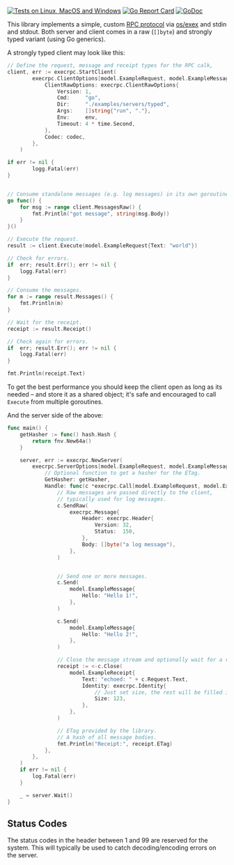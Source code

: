 [![Tests on Linux, MacOS and Windows](https://github.com/bep/execrpc/workflows/Test/badge.svg)](https://github.com/bep/execrpc/actions?query=workflow:Test)
[![Go Report Card](https://goreportcard.com/badge/github.com/bep/execrpc)](https://goreportcard.com/report/github.com/bep/execrpc)
[![GoDoc](https://godoc.org/github.com/bep/execrpc?status.svg)](https://godoc.org/github.com/bep/execrpc)

This library implements a simple, custom [RPC protocol](https://en.wikipedia.org/wiki/Remote_procedure_call) via [os/exex](https://pkg.go.dev/os/exec) and stdin and stdout. Both server and client comes in a raw (`[]byte`) and strongly typed variant (using Go generics).

A strongly typed client may look like this:

```go
// Define the request, message and receipt types for the RPC calk,
client, err := execrpc.StartClient(
		execrpc.ClientOptions[model.ExampleRequest, model.ExampleMessage, model.ExampleReceipt]{
			ClientRawOptions: execrpc.ClientRawOptions{
				Version: 1,
				Cmd:     "go",
				Dir:     "./examples/servers/typed",
				Args:    []string{"run", "."},
				Env:     env,
				Timeout: 4 * time.Second,
			},
			Codec: codec,
		},
	)

if err != nil {
		logg.Fatal(err)
}


// Consume standalone messages (e.g. log messages) in its own goroutine.
go func() {
	for msg := range client.MessagesRaw() {
		fmt.Println("got message", string(msg.Body))
	}
}()

// Execute the request.
result := client.Execute(model.ExampleRequest{Text: "world"})

// Check for errors.
if  err; result.Err(); err != nil {
	logg.Fatal(err)
}

// Consume the messages.
for m := range result.Messages() {
	fmt.Println(m)
}

// Wait for the receipt.
receipt := result.Receipt()

// Check again for errors.
if  err; result.Err(); err != nil {
	logg.Fatal(err)
}

fmt.Println(receipt.Text)

```

To get the best performance you should keep the client open as long as its needed – and store it as a shared object; it's safe and encouraged to call `Execute` from multiple goroutines.

And the server side of the above:

```go
func main() {
	getHasher := func() hash.Hash {
		return fnv.New64a()
	}

	server, err := execrpc.NewServer(
		execrpc.ServerOptions[model.ExampleRequest, model.ExampleMessage, model.ExampleReceipt]{
			// Optional function to get a hasher for the ETag.
			GetHasher: getHasher,
			Handle: func(c *execrpc.Call[model.ExampleRequest, model.ExampleMessage, model.ExampleReceipt]) {
				// Raw messages are passed directly to the client,
				// typically used for log messages.
				c.SendRaw(
					execrpc.Message{
						Header: execrpc.Header{
							Version: 32,
							Status:  150,
						},
						Body: []byte("a log message"),
					},
				)


				// Send one or more messages.
				c.Send(
					model.ExampleMessage{
						Hello: "Hello 1!",
					},
				)

				c.Send(
					model.ExampleMessage{
						Hello: "Hello 2!",
					},
				)

				// Close the message stream and optionally wait for a receipt.
				receipt := <-c.Close(
					model.ExampleReceipt{
						Text: "echoed: " + c.Request.Text,
						Identity: execrpc.Identity{
							// Just set size, the rest will be filled in by RPC library.
							Size: 123,
						},
					},
				)

				// ETag provided by the library.
				// A hash of all message bodies.
				fmt.Println("Receipt:", receipt.ETag)
			},
		},
	)
	if err != nil {
		log.Fatal(err)
	}

	_ = server.Wait()
}

```

## Status Codes

The status codes in the header between 1 and 99 are reserved for the system. This will typically be used to catch decoding/encoding errors on the server.